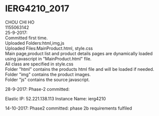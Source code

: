 # IERG4210_2017
CHOU CHI HO  
1155063142  
25-9-2017:  
Committed first time.  
Uploaded Folders:html,img,js  
Uploaded Files:MainProduct.html, style.css  
Main page,product list and product details pages are dynamically loaded using javascript in "MainProduct.html" file.  
All class are specified in style.css  
Folder "html" contains the products html file and will be loaded if needed.  
Folder "img" contains the product images.  
Folder "js" contains the source javascript.  


28-9-2017:
Phase-2 committed:

Elastic IP: 52.221.138.113
Instance Name: ierg4210

14-10-2017:
Phase2 committed:
phase 2b requirements fulfiled
